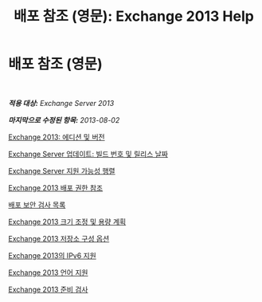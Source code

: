 ﻿---
title: '배포 참조 (영문): Exchange 2013 Help'
TOCTitle: 배포 참조 (영문)
ms:assetid: 1999c070-1441-4605-b36b-118a5d78defe
ms:mtpsurl: https://technet.microsoft.com/ko-kr/library/JJ150490(v=EXCHG.150)
ms:contentKeyID: 50482581
ms.date: 05/22/2018
mtps_version: v=EXCHG.150
ms.translationtype: MT
---

# 배포 참조 (영문)

 

_**적용 대상:** Exchange Server 2013_

_**마지막으로 수정된 항목:** 2013-08-02_

[Exchange 2013: 에디션 및 버전](exchange-2013-editions-and-versions-exchange-2013-help.md)

[Exchange Server 업데이트: 빌드 번호 및 릴리스 날짜](https://technet.microsoft.com/ko-kr/library/hh135098\(v=exchg.150\))

[Exchange Server 지원 가능성 행렬](exchange-server-supportability-matrix-exchange-2013-help.md)

[Exchange 2013 배포 권한 참조](exchange-2013-deployment-permissions-reference-exchange-2013-help.md)

[배포 보안 검사 목록](deployment-security-checklist-exchange-2013-help.md)

[Exchange 2013 크기 조정 및 용량 계획](exchange-2013-sizing-and-capacity-planning-exchange-2013-help.md)

[Exchange 2013 저장소 구성 옵션](exchange-2013-storage-configuration-options-exchange-2013-help.md)

[Exchange 2013의 IPv6 지원](ipv6-support-in-exchange-2013-exchange-2013-help.md)

[Exchange 2013 언어 지원](exchange-2013-language-support-exchange-2013-help.md)

[Exchange 2013 준비 검사](exchange-2013-readiness-checks-exchange-2013-help.md)

